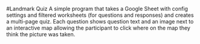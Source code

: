 #Landmark Quiz
A simple program that takes a Google Sheet with config settings and filtered worksheets (for questions and responses) and creates a multi-page quiz.
Each question shows question text and an image next to an interactive map allowing the participant to click where on the map they think the picture was taken.
